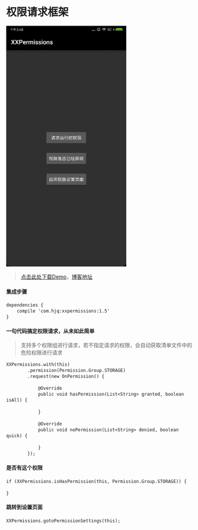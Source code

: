 # 权限请求框架

![](XXPermissions.gif)

>[点击此处下载Demo](https://raw.githubusercontent.com/getActivity/XXPermissions/master/XXPermissions.apk)，[博客地址](https://www.jianshu.com/p/c69ff8a445ed)

#### 集成步骤

    dependencies {
        compile 'com.hjq:xxpermissions:1.5'
    }

#### 一句代码搞定权限请求，从未如此简单

> 支持多个权限组进行请求，若不指定请求的权限，会自动获取清单文件中的危险权限进行请求

    XXPermissions.with(this)
            .permission(Permission.Group.STORAGE)
            .request(new OnPermission() {

                @Override
                public void hasPermission(List<String> granted, boolean isAll) {
                    
                }

                @Override
                public void noPermission(List<String> denied, boolean quick) {
                    
                }
            });

#### 是否有这个权限

    if (XXPermissions.isHasPermission(this, Permission.Group.STORAGE)) {
		
    }

#### 跳转到设置页面

    XXPermissions.gotoPermissionSettings(this);
